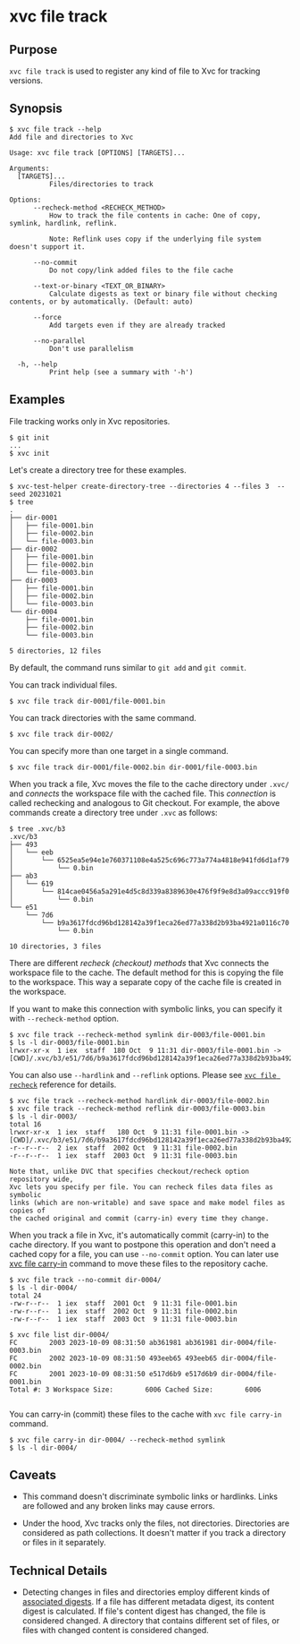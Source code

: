 # xvc file track

## Purpose

`xvc file track` is used to register any kind of file to Xvc for tracking versions.

## Synopsis 

```console
$ xvc file track --help
Add file and directories to Xvc

Usage: xvc file track [OPTIONS] [TARGETS]...

Arguments:
  [TARGETS]...
          Files/directories to track

Options:
      --recheck-method <RECHECK_METHOD>
          How to track the file contents in cache: One of copy, symlink, hardlink, reflink.
          
          Note: Reflink uses copy if the underlying file system doesn't support it.

      --no-commit
          Do not copy/link added files to the file cache

      --text-or-binary <TEXT_OR_BINARY>
          Calculate digests as text or binary file without checking contents, or by automatically. (Default: auto)

      --force
          Add targets even if they are already tracked

      --no-parallel
          Don't use parallelism

  -h, --help
          Print help (see a summary with '-h')

```

## Examples


File tracking works only in Xvc repositories.

```console
$ git init
...
$ xvc init

```
Let's create a directory tree for these examples. 

```console
$ xvc-test-helper create-directory-tree --directories 4 --files 3  --seed 20231021
$ tree
.
├── dir-0001
│   ├── file-0001.bin
│   ├── file-0002.bin
│   └── file-0003.bin
├── dir-0002
│   ├── file-0001.bin
│   ├── file-0002.bin
│   └── file-0003.bin
├── dir-0003
│   ├── file-0001.bin
│   ├── file-0002.bin
│   └── file-0003.bin
└── dir-0004
    ├── file-0001.bin
    ├── file-0002.bin
    └── file-0003.bin

5 directories, 12 files

```

By default, the command runs similar to `git add` and `git commit`. 

You can track individual files.

```console
$ xvc file track dir-0001/file-0001.bin
```

You can track directories with the same command. 

```console
$ xvc file track dir-0002/
```

You can specify more than one target in a single command. 

```console
$ xvc file track dir-0001/file-0002.bin dir-0001/file-0003.bin
```

When you track a file, Xvc moves the file to the cache directory under `.xvc/`
and _connects_ the workspace file with the cached file. This _connection_ is
called rechecking and analogous to Git checkout. For example, the above
commands create a directory tree under `.xvc` as follows: 

```console
$ tree .xvc/b3
.xvc/b3
├── 493
│   └── eeb
│       └── 6525ea5e94e1e760371108e4a525c696c773a774a4818e941fd6d1af79
│           └── 0.bin
├── ab3
│   └── 619
│       └── 814cae0456a5a291e4d5c8d339a8389630e476f9f9e8d3a09accc919f0
│           └── 0.bin
└── e51
    └── 7d6
        └── b9a3617fdcd96bd128142a39f1eca26ed77a338d2b93ba4921a0116c70
            └── 0.bin

10 directories, 3 files

```

There are different _recheck (checkout) methods_ that Xvc connects the
workspace file to the cache. The default method for this is copying the file to
the workspace. This way a separate copy of the cache file is created in the workspace. 

If you want to make this connection with symbolic links, you can specify it with `--recheck-method` option. 

```console
$ xvc file track --recheck-method symlink dir-0003/file-0001.bin
$ ls -l dir-0003/file-0001.bin
lrwxr-xr-x  1 iex  staff  180 Oct  9 11:31 dir-0003/file-0001.bin -> [CWD]/.xvc/b3/e51/7d6/b9a3617fdcd96bd128142a39f1eca26ed77a338d2b93ba4921a0116c70/0.bin

```

You can also use `--hardlink` and `--reflink` options. Please see [`xvc file recheck`](/ref/xvc-file-recheck/) reference for details.  

```console
$ xvc file track --recheck-method hardlink dir-0003/file-0002.bin
$ xvc file track --recheck-method reflink dir-0003/file-0003.bin
$ ls -l dir-0003/
total 16
lrwxr-xr-x  1 iex  staff   180 Oct  9 11:31 file-0001.bin -> [CWD]/.xvc/b3/e51/7d6/b9a3617fdcd96bd128142a39f1eca26ed77a338d2b93ba4921a0116c70/0.bin
-r--r--r--  2 iex  staff  2002 Oct  9 11:31 file-0002.bin
-r--r--r--  1 iex  staff  2003 Oct  9 11:31 file-0003.bin

```


```admonish info
Note that, unlike DVC that specifies checkout/recheck option repository wide,
Xvc lets you specify per file. You can recheck files data files as symbolic
links (which are non-writable) and save space and make model files as copies of
the cached original and commit (carry-in) every time they change.

```

When you track a file in Xvc, it's automatically commit (carry-in) to the cache
directory. If you want to postpone this operation and don't need a cached copy
for a file, you can use `--no-commit` option. You can later use [xvc file
carry-in](/ref/xvc-file-carry-in) command to move these files to the repository
cache.  

```console
$ xvc file track --no-commit dir-0004/
$ ls -l dir-0004/
total 24
-rw-r--r--  1 iex  staff  2001 Oct  9 11:31 file-0001.bin
-rw-r--r--  1 iex  staff  2002 Oct  9 11:31 file-0002.bin
-rw-r--r--  1 iex  staff  2003 Oct  9 11:31 file-0003.bin

$ xvc file list dir-0004/
FC        2003 2023-10-09 08:31:50 ab361981 ab361981 dir-0004/file-0003.bin
FC        2002 2023-10-09 08:31:50 493eeb65 493eeb65 dir-0004/file-0002.bin
FC        2001 2023-10-09 08:31:50 e517d6b9 e517d6b9 dir-0004/file-0001.bin
Total #: 3 Workspace Size:        6006 Cached Size:        6006


```
You can carry-in (commit) these files to the cache with `xvc file carry-in` command. 

```console
$ xvc file carry-in dir-0004/ --recheck-method symlink
$ ls -l dir-0004/
```


## Caveats

- This command doesn't discriminate symbolic links or hardlinks. 
Links are followed and any broken links may cause errors. 

- Under the hood, Xvc tracks only the files, not directories. 
Directories are considered as path collections.
It doesn't matter if you track a directory or files in it separately.

## Technical Details

- Detecting changes in files and directories employ different kinds of [associated digests](/concepts/associated-digest.md).
If a file has different metadata digest, its content digest is calculated.
If file's content digest has changed, the file is considered changed.
A directory that contains different set of files, or files with changed content is considered changed.



